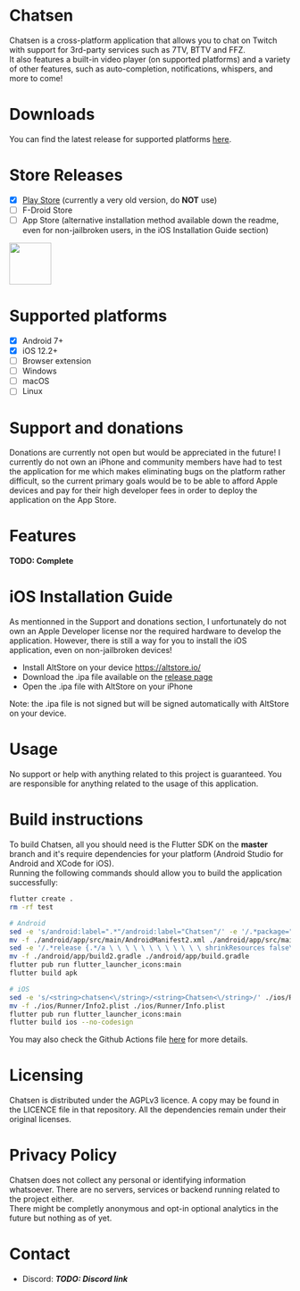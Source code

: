 # Chatsen

Chatsen is a cross-platform application that allows you to chat on Twitch with support for 3rd-party services such as 7TV, BTTV and FFZ.  
It also features a built-in video player (on supported platforms) and a variety of other features, such as auto-completion, notifications, whispers, and more to come!

# Downloads

You can find the latest release for supported platforms [here](https://github.com/Chatsen/chatsen/releases).

# Store Releases

- [x] [Play Store](https://play.google.com/store/apps/details?id=com.chatsen.chatsen) (currently a very old version, do **NOT** use)
- [ ] F-Droid Store
- [ ] App Store (alternative installation method available down the readme, even for non-jailbroken users, in the iOS Installation Guide section)

[<img height="75" src="https://play.google.com/intl/en_us/badges/images/generic/en_badge_web_generic.png">](https://play.google.com/store/apps/details?id=com.chatsen.chatsen)

# Supported platforms

- [x] Android 7+
- [x] iOS 12.2+
- [ ] Browser extension
- [ ] Windows
- [ ] macOS
- [ ] Linux

# Support and donations

Donations are currently not open but would be appreciated in the future!
I currently do not own an iPhone and community members have had to test the application for me which makes eliminating bugs on the platform rather difficult, so the current primary goals would be to be able to afford Apple devices and pay for their high developer fees in order to deploy the application on the App Store.

# Features

**TODO: Complete**

# iOS Installation Guide

As mentionned in the Support and donations section, I unfortunately do not own an Apple Developer license nor the required hardware to develop the application.
However, there is still a way for you to install the iOS application, even on non-jailbroken devices!

- Install AltStore on your device https://altstore.io/
- Download the .ipa file available on the [release page](https://github.com/Chatsen/chatsen/releases)
- Open the .ipa file with AltStore on your iPhone

Note: the .ipa file is not signed but will be signed automatically with AltStore on your device.

# Usage

No support or help with anything related to this project is guaranteed. You are responsible for anything related to the usage of this application.

# Build instructions

To build Chatsen, all you should need is the Flutter SDK on the **master** branch and it's require dependencies for your platform (Android Studio for Android and XCode for iOS).  
Running the following commands should allow you to build the application successfully:

```bash
flutter create .
rm -rf test

# Android
sed -e 's/android:label=".*"/android:label="Chatsen"/' -e '/.*package=".*".*/a \ \ \ <uses-permission android:name="android.permission.INTERNET"/>' ./android/app/src/main/AndroidManifest.xml > ./android/app/src/main/AndroidManifest2.xml
mv -f ./android/app/src/main/AndroidManifest2.xml ./android/app/src/main/AndroidManifest.xml
sed -e '/.*release {.*/a \ \ \ \ \ \ \ \ \ \ \ \ shrinkResources false\n\ \ \ \ \ \ \ \ \ \ \ \ minifyEnabled false' -e 's/minSdkVersion 16/minSdkVersion 19/' ./android/app/build.gradle > ./android/app/build2.gradle
mv -f ./android/app/build2.gradle ./android/app/build.gradle
flutter pub run flutter_launcher_icons:main
flutter build apk

# iOS
sed -e 's/<string>chatsen<\/string>/<string>Chatsen<\/string>/' ./ios/Runner/Info2.plist
mv -f ./ios/Runner/Info2.plist ./ios/Runner/Info.plist
flutter pub run flutter_launcher_icons:main
flutter build ios --no-codesign
```

You may also check the Github Actions file [here](https://github.com/chatsen/chatsen/blob/master/.github/workflows/main.yml) for more details.

# Licensing

Chatsen is distributed under the AGPLv3 licence. A copy may be found in the LICENCE file in that repository. All the dependencies remain under their original licenses.

# Privacy Policy

Chatsen does not collect any personal or identifying information whatsoever. There are no servers, services or backend running related to the project either.  
There might be completly anonymous and opt-in optional analytics in the future but nothing as of yet.

# Contact

- Discord: **_TODO: Discord link_**
